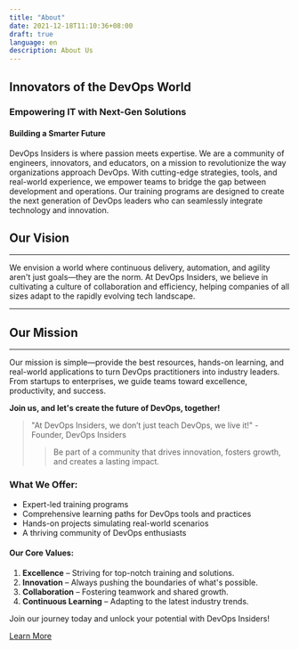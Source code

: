 ```yaml
---
title: "About"
date: 2021-12-18T11:10:36+08:00
draft: true
language: en
description: About Us
---
```


## Innovators of the DevOps World

### Empowering IT with Next-Gen Solutions

#### Building a Smarter Future

DevOps Insiders is where passion meets expertise. We are a community of engineers, innovators, and educators, on a mission to revolutionize the way organizations approach DevOps. With cutting-edge strategies, tools, and real-world experience, we empower teams to bridge the gap between development and operations. Our training programs are designed to create the next generation of DevOps leaders who can seamlessly integrate technology and innovation.

## Our Vision

***  
We envision a world where continuous delivery, automation, and agility aren't just goals—they are the norm. At DevOps Insiders, we believe in cultivating a culture of collaboration and efficiency, helping companies of all sizes adapt to the rapidly evolving tech landscape.  

---

## Our Mission

___  
Our mission is simple—provide the best resources, hands-on learning, and real-world applications to turn DevOps practitioners into industry leaders. From startups to enterprises, we guide teams toward excellence, productivity, and success.

**Join us, and let's create the future of DevOps, together!** 

> "At DevOps Insiders, we don’t just teach DevOps, we live it!" - Founder, DevOps Insiders  
>> Be part of a community that drives innovation, fosters growth, and creates a lasting impact.

### What We Offer:

+ Expert-led training programs
+ Comprehensive learning paths for DevOps tools and practices
+ Hands-on projects simulating real-world scenarios
+ A thriving community of DevOps enthusiasts

#### Our Core Values:

1. **Excellence** – Striving for top-notch training and solutions.
2. **Innovation** – Always pushing the boundaries of what's possible.
3. **Collaboration** – Fostering teamwork and shared growth.
4. **Continuous Learning** – Adapting to the latest industry trends.

Join our journey today and unlock your potential with DevOps Insiders!

[Learn More](https://devopsinsiders.com)